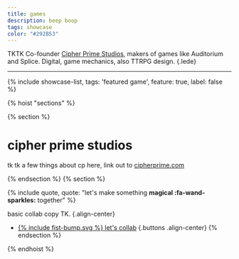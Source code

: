 ```yaml
---
title: games
description: beep boop
tags: showcase
color: "#292B53"
---
```


TKTK Co-founder [Cipher Prime Studios](https://www.cipherprime.com), makers of games like Auditorium and Splice. Digital, game mechanics, also TTRPG design.
{.lede} 

***

{% include showcase-list, tags: 'featured game', feature: true, label: false %}

{% hoist "sections" %}

{% section %}

# cipher prime studios
tk tk a few things about cp here, link out to [cipherprime.com]()


{% endsection %}
{% section %}

{% include quote, quote: "let's make something **magical :fa-wand-sparkles:** together" %}

basic collab copy TK.
{.align-center}

* [{% include fist-bump.svg %} let's collab](/collab)
{.buttons .align-center}
{% endsection %}

{% endhoist %}